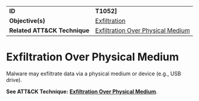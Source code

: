 |||
|---------|------------------------|
|**ID**|**T1052]**|
|**Objective(s)**| [Exfiltration](https://github.com/MBCProject/mbc-markdown/tree/master/exfiltration)|
|**Related ATT&CK Technique**|[Exfiltration Over Physical Medium](https://attack.mitre.org/techniques/T1052/)|


Exfiltration Over Physical Medium
=================================
Malware may exfiltrate data via a physical medium or device (e.g., USB drive).

**See ATT&CK Technique:** [**Exfiltration Over Physical Medium**](https://attack.mitre.org/techniques/T1052).